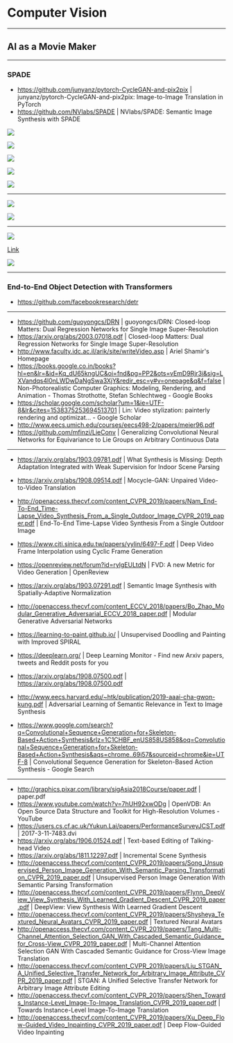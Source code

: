 # Computer Vision

---

## AI as a Movie Maker

---

### SPADE

- https://github.com/junyanz/pytorch-CycleGAN-and-pix2pix | junyanz/pytorch-CycleGAN-and-pix2pix: Image-to-Image Translation in PyTorch
- https://github.com/NVlabs/SPADE | NVlabs/SPADE: Semantic Image Synthesis with SPADE

![](images/2020-07-22-01-11-48.png)

![](images/2020-07-22-01-12-18.png)

![](images/2020-07-22-01-13-07.png)

![](images/2020-07-22-01-13-30.png)

![](images/2020-07-22-01-14-19.png)

---

![](images/2020-07-22-01-16-12.png)

![](images/2020-07-22-01-17-57.png)

---

![](images/2020-07-22-02-02-42.png)

[Link](https://arxiv.org/pdf/1711.07971.pdf)

![](images/2020-07-22-02-02-54.png)

---

### End-to-End Object Detection with Transformers

- https://github.com/facebookresearch/detr

---

- https://github.com/guoyongcs/DRN | guoyongcs/DRN: Closed-loop Matters: Dual Regression Networks for Single Image Super-Resolution
- https://arxiv.org/abs/2003.07018.pdf | Closed-loop Matters: Dual Regression Networks for Single Image Super-Resolution
- http://www.faculty.idc.ac.il/arik/site/writeVideo.asp | Ariel Shamir's Homepage
- https://books.google.co.in/books?hl=en&lr=&id=Kq_dU65kngUC&oi=fnd&pg=PP2&ots=vEmD9Rjr3i&sig=LXVandqs4l0nLWDwDaNgSwa3XjY&redir_esc=y#v=onepage&q&f=false | Non-Photorealistic Computer Graphics: Modeling, Rendering, and Animation - Thomas Strothotte, Stefan Schlechtweg - Google Books
- https://scholar.google.com/scholar?um=1&ie=UTF-8&lr&cites=1538375253694513701 | Lin: Video stylization: painterly rendering and optimizat... - Google Scholar
- http://www.eecs.umich.edu/courses/eecs498-2/papers/meier96.pdf
- https://github.com/mfinzi/LieConv | Generalizing Convolutional Neural Networks for Equivariance to Lie Groups on Arbitrary Continuous Data

---

- https://arxiv.org/abs/1903.09781.pdf | What Synthesis is Missing: Depth Adaptation Integrated with Weak Supervision for Indoor Scene Parsing
- https://arxiv.org/abs/1908.09514.pdf | Mocycle-GAN: Unpaired Video-to-Video Translation
- http://openaccess.thecvf.com/content_CVPR_2019/papers/Nam_End-To-End_Time-Lapse_Video_Synthesis_From_a_Single_Outdoor_Image_CVPR_2019_paper.pdf | End-To-End Time-Lapse Video Synthesis From a Single Outdoor Image
- https://www.citi.sinica.edu.tw/papers/yylin/6497-F.pdf | Deep Video Frame Interpolation using Cyclic Frame Generation
- https://openreview.net/forum?id=rylgEULtdN | FVD: A new Metric for Video Generation | OpenReview
- https://arxiv.org/abs/1903.07291.pdf | Semantic Image Synthesis with Spatially-Adaptive Normalization
- http://openaccess.thecvf.com/content_ECCV_2018/papers/Bo_Zhao_Modular_Generative_Adversarial_ECCV_2018_paper.pdf | Modular Generative Adversarial Networks

- https://learning-to-paint.github.io/ | Unsupervised Doodling and Painting with Improved SPIRAL
- https://deeplearn.org/ | Deep Learning Monitor - Find new Arxiv papers, tweets and Reddit posts for you
- https://arxiv.org/abs/1908.07500.pdf | https://arxiv.org/abs/1908.07500.pdf
- http://www.eecs.harvard.edu/~htk/publication/2019-aaai-cha-gwon-kung.pdf | Adversarial Learning of Semantic Relevance in Text to Image Synthesis
- https://www.google.com/search?q=Convolutional+Sequence+Generation+for+Skeleton-Based+Action+Synthesis&rlz=1C1CHBF_enUS858US858&oq=Convolutional+Sequence+Generation+for+Skeleton-Based+Action+Synthesis&aqs=chrome..69i57&sourceid=chrome&ie=UTF-8 | Convolutional Sequence Generation for Skeleton-Based Action Synthesis - Google Search

---

- http://graphics.pixar.com/library/sigAsia2018Course/paper.pdf | paper.pdf
- https://www.youtube.com/watch?v=7hUH92xwODg | OpenVDB: An Open Source Data Structure and Toolkit for High-Resolution Volumes - YouTube
- https://users.cs.cf.ac.uk/Yukun.Lai/papers/PerformanceSurveyJCST.pdf | 2017-3-11-7483.dvi
- https://arxiv.org/abs/1906.01524.pdf | Text-based Editing of Talking-head Video
- https://arxiv.org/abs/1811.12297.pdf | Incremental Scene Synthesis
- http://openaccess.thecvf.com/content_CVPR_2019/papers/Song_Unsupervised_Person_Image_Generation_With_Semantic_Parsing_Transformation_CVPR_2019_paper.pdf | Unsupervised Person Image Generation With Semantic Parsing Transformation
- http://openaccess.thecvf.com/content_CVPR_2019/papers/Flynn_DeepView_View_Synthesis_With_Learned_Gradient_Descent_CVPR_2019_paper.pdf | DeepView: View Synthesis With Learned Gradient Descent
- http://openaccess.thecvf.com/content_CVPR_2019/papers/Shysheya_Textured_Neural_Avatars_CVPR_2019_paper.pdf | Textured Neural Avatars
- http://openaccess.thecvf.com/content_CVPR_2019/papers/Tang_Multi-Channel_Attention_Selection_GAN_With_Cascaded_Semantic_Guidance_for_Cross-View_CVPR_2019_paper.pdf | Multi-Channel Attention Selection GAN With Cascaded Semantic Guidance for Cross-View Image Translation
- http://openaccess.thecvf.com/content_CVPR_2019/papers/Liu_STGAN_A_Unified_Selective_Transfer_Network_for_Arbitrary_Image_Attribute_CVPR_2019_paper.pdf | STGAN: A Unified Selective Transfer Network for Arbitrary Image Attribute Editing
- http://openaccess.thecvf.com/content_CVPR_2019/papers/Shen_Towards_Instance-Level_Image-To-Image_Translation_CVPR_2019_paper.pdf | Towards Instance-Level Image-To-Image Translation
- http://openaccess.thecvf.com/content_CVPR_2019/papers/Xu_Deep_Flow-Guided_Video_Inpainting_CVPR_2019_paper.pdf | Deep Flow-Guided Video Inpainting
